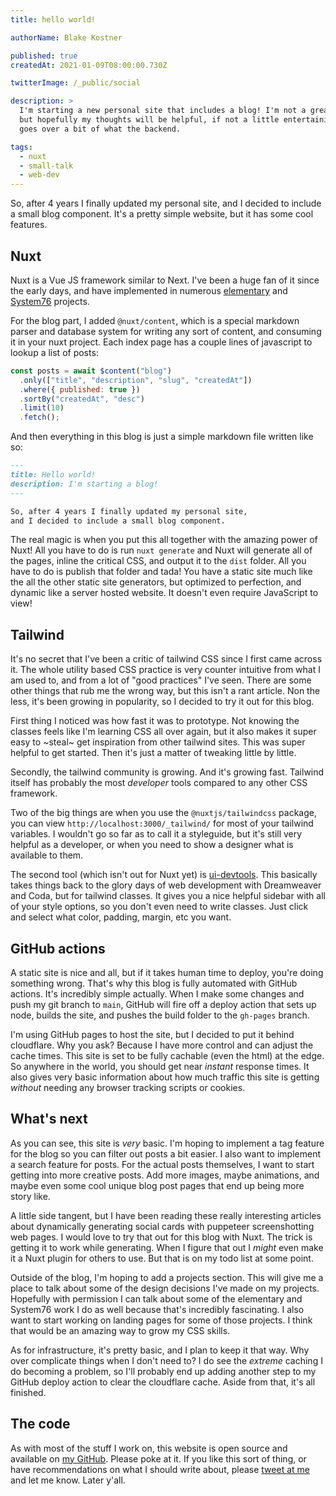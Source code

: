 ```yaml
---
title: hello world!

authorName: Blake Kostner

published: true
createdAt: 2021-01-09T08:00:00.730Z

twitterImage: /_public/social

description: >
  I'm starting a new personal site that includes a blog! I'm not a great writer,
  but hopefully my thoughts will be helpful, if not a little entertaining. This
  goes over a bit of what the backend.

tags:
  - nuxt
  - small-talk
  - web-dev
---
```


So, after 4 years I finally updated my personal site, and I decided to include
a small blog component. It's a pretty simple website, but it has some cool
features.

## Nuxt

Nuxt is a Vue JS framework similar to Next. I've been a huge fan of it since the
early days, and have implemented in numerous [elementary](https://elementary.io)
and [System76](https://system76.com) projects.

For the blog part, I added `@nuxt/content`, which is a special markdown parser
and database system for writing any sort of content, and consuming it in your
nuxt project. Each index page has a couple lines of javascript to lookup a list
of posts:

```js
const posts = await $content("blog")
  .only(["title", "description", "slug", "createdAt"])
  .where({ published: true })
  .sortBy("createdAt", "desc")
  .limit(10)
  .fetch();
```

And then everything in this blog is just a simple markdown file written like so:

```md
---
title: Hello world!
description: I'm starting a blog!
---

So, after 4 years I finally updated my personal site,
and I decided to include a small blog component.
```

The real magic is when you put this all together with the amazing power of Nuxt!
All you have to do is run `nuxt generate` and Nuxt will generate all of the
pages, inline the critical CSS, and output it to the `dist` folder. All you have
to do is publish that folder and tada! You have a static site much like the all
the other static site generators, but optimized to perfection, and dynamic like
a server hosted website. It doesn't even require JavaScript to view!

## Tailwind

It's no secret that I've been a critic of tailwind CSS since I first came across
it. The whole utility based CSS practice is very counter intuitive from what I am used to,
and from a lot of "good practices" I've seen. There are some other things that
rub me the wrong way, but this isn't a rant article. Non the less, it's been
growing in popularity, so I decided to try it out for this blog.

First thing I noticed was how fast it was to prototype. Not knowing the classes
feels like I'm learning CSS all over again, but it also makes it super easy to
~steal~ get inspiration from other tailwind sites. This was super helpful to get
started. Then it's just a matter of tweaking little by little.

Secondly, the tailwind community is growing. And it's growing fast. Tailwind
itself has probably the most _developer_ tools compared to any other CSS
framework.

Two of the big things are when you use the `@nuxtjs/tailwindcss`
package, you can view `http://localhost:3000/_tailwind/` for most of your
tailwind variables. I wouldn't go so far as to call it a styleguide, but it's
still very helpful as a developer, or when you need to show a designer what is
available to them.

The second tool (which isn't out for Nuxt yet) is
[ui-devtools](https://ui-devtools.com/). This basically takes things back to the
glory days of web development with Dreamweaver and Coda, but for tailwind
classes. It gives you a nice helpful sidebar with all of your style options, so
you don't even need to write classes. Just click and select what color, padding,
margin, etc you want.

## GitHub actions

A static site is nice and all, but if it takes human time to deploy, you're
doing something wrong. That's why this blog is fully automated with GitHub
actions. It's incredibly simple actually. When I make some changes and push my
git branch to `main`, GitHub will fire off a deploy action that sets up node,
builds the site, and pushes the build folder to the `gh-pages` branch.

I'm using GitHub pages to host the site, but I decided to put it behind
cloudflare. Why you ask? Because I have more control and can adjust the cache
times. This site is set to be fully cachable (even the html) at the edge. So
anywhere in the world, you should get near _instant_ response times. It also
gives very basic information about how much traffic this site is getting
_without_ needing any browser tracking scripts or cookies.

## What's next

As you can see, this site is _very_ basic. I'm hoping to implement a tag feature
for the blog so you can filter out posts a bit easier. I also want to implement
a search feature for posts. For the actual posts themselves, I want to start
getting into more creative posts. Add more images, maybe animations, and maybe
even some cool unique blog post pages that end up being more story like.

A little side tangent, but I have been reading these really interesting articles
about dynamically generating social cards with puppeteer screenshotting web
pages. I would love to try that out for this blog with Nuxt. The trick is
getting it to work while generating. When I figure that out I _might_ even make
it a Nuxt plugin for others to use. But that is on my todo list at some point.

Outside of the blog, I'm hoping to add a projects section. This will give me a
place to talk about some of the design decisions I've made on my projects.
Hopefully with permission I can talk about some of the elementary and System76
work I do as well because that's incredibly fascinating. I also want to start
working on landing pages for some of those projects. I think that would be an
amazing way to grow my CSS skills.

As for infrastructure, it's pretty basic, and I plan to keep it that way. Why
over complicate things when I don't need to? I do see the _extreme_ caching I do
becoming a problem, so I'll probably end up adding another step to my GitHub
deploy action to clear the cloudflare cache. Aside from that, it's all finished.

## The code

As with most of the stuff I work on, this website is open source and available
on [my GitHub](https://github.com/btkostner/btkostner.io). Please poke at it. If
you like this sort of thing, or have recommendations on what I should write
about, please [tweet at me](https://twitter.com/nerdy_btkostner) and let me
know. Later y'all.
